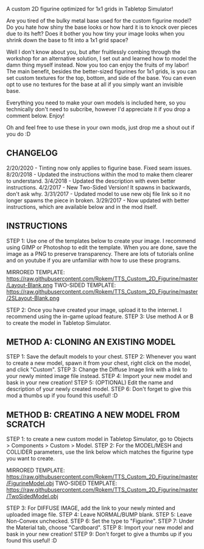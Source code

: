 A custom 2D figurine optimized for 1x1 grids in Tabletop Simulator!

Are you tired of the bulky metal base used for the custom figurine model? Do you hate how shiny the base looks or how hard it is to knock over pieces due to its heft? Does it bother you how tiny your image looks when you shrink down the base to fit into a 1x1 grid space?

Well I don't know about you, but after fruitlessly combing through the workshop for an alternative solution, I set out and learned how to model the damn thing myself instead. Now you too can enjoy the fruits of my labor! The main benefit, besides the better-sized figurines for 1x1 grids, is you can set custom textures for the top, bottom, and side of the base. You can even opt to use no textures for the base at all if you simply want an invisible base.

Everything you need to make your own models is included here, so you technically don't need to subcribe, however I'd appreciate it if you drop a comment below. Enjoy!

Oh and feel free to use these in your own mods, just drop me a shout out if you do :D


CHANGELOG
--------------------------------------------------------------------------------
2/20/2020 - Tinting now only applies to figurine base. Fixed seam issues. 
8/20/2018 - Updated the instructions within the mod to make them clearer to understand.
3/4/2018 - Updated the description with even better instructions.
4/2/2017 - New Two-Sided Version! It spawns in backwards, don't ask why.
3/31/2017 - Updated model to use new obj file link so it no longer spawns the piece in broken.
3/29/2017 - Now updated with better instructions, which are available below and in the mod itself.


INSTRUCTIONS
--------------------------------------------------------------------------------
STEP 1: Use one of the templates below to create your image. I recommend using GIMP or Photoshop to edit the template. When you are done, save the image as a PNG to preserve transparency. There are lots of tutorials online and on youtube if you are unfamiliar with how to use these programs.

MIRRORED TEMPLATE:
https://raw.githubusercontent.com/Rokem/TTS_Custom_2D_Figurine/master/Layout-Blank.png
TWO-SIDED TEMPLATE:
https://raw.githubusercontent.com/Rokem/TTS_Custom_2D_Figurine/master/2SLayout-Blank.png

STEP 2: Once you have created your image, upload it to the internet. I recommend using the in-game upload feature. 
STEP 3: Use method A or B to create the model in Tabletop Simulator.


METHOD A: CLONING AN EXISTING MODEL
--------------------------------------------------------------------------------
STEP 1: Save the default models to your chest.
STEP 2: Whenever you want to create a new model, spawn it from your chest, right click on the model, and click "Custom".
STEP 3: Change the Diffuse Image link with a link to your newly minted image file instead.
STEP 4: Import your new model and bask in your new creation!
STEP 5: (OPTIONAL) Edit the name and description of your newly created model.
STEP 6: Don't forget to give this mod a thumbs up if you found this useful! :D


METHOD B: CREATING A NEW MODEL FROM SCRATCH
--------------------------------------------------------------------------------
STEP 1: to create a new custom model in Tabletop Simulator, go to Objects > Components > Custom > Model.
STEP 2: For the MODEL/MESH and COLLIDER parameters, use the link below which matches the figurine type you want to create.

MIRRORED TEMPLATE:
https://raw.githubusercontent.com/Rokem/TTS_Custom_2D_Figurine/master/FigurineModel.obj
TWO-SIDED TEMPLATE:
https://raw.githubusercontent.com/Rokem/TTS_Custom_2D_Figurine/master/TwoSidedModel.obj

STEP 3: For DIFFUSE IMAGE, add the link to your newly minted and uploaded image file.
STEP 4: Leave NORMAL/BUMP blank.
STEP 5: Leave Non-Convex unchecked.
STEP 6: Set the type to "Figurine". 
STEP 7: Under the Material tab, choose "Cardboard".
STEP 8: Import your new model and bask in your new creation!
STEP 9: Don't forget to give a thumbs up if you found this useful! :D
